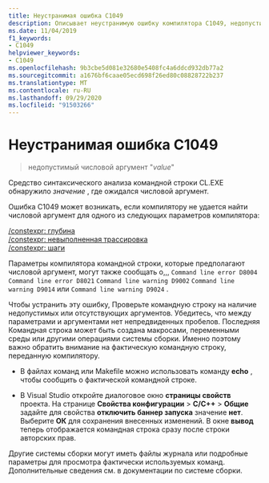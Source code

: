 ```yaml
---
title: Неустранимая ошибка C1049
description: Описывает неустранимую ошибку компилятора C1049, недопустимый числовой аргумент и объясняет, как ее устранить.
ms.date: 11/04/2019
f1_keywords:
- C1049
helpviewer_keywords:
- C1049
ms.openlocfilehash: 9b3cbe5d081e32680e5408fc4a6ddcd932db77a2
ms.sourcegitcommit: a1676bf6caae05ecd698f26ed80c08828722b237
ms.translationtype: MT
ms.contentlocale: ru-RU
ms.lasthandoff: 09/29/2020
ms.locfileid: "91503266"
---
```

# <a name="fatal-error-c1049"></a>Неустранимая ошибка C1049

> недопустимый числовой аргумент "*value*"

Средство синтаксического анализа командной строки CL.EXE обнаружило *значение* , где ожидался числовой аргумент.

Ошибка C1049 может возникать, если компилятору не удается найти числовой аргумент для одного из следующих параметров компилятора:

[/constexpr: глубина](../../build/reference/constexpr-control-constexpr-evaluation.md)\
[/constexpr: невыполненная трассировка](../../build/reference/constexpr-control-constexpr-evaluation.md)\
[/constexpr: шаги](../../build/reference/constexpr-control-constexpr-evaluation.md)

Параметры компилятора командной строки, которые предполагают числовой аргумент, могут также сообщать о,,, `Command line error D8004` `Command line error D8021` `Command line warning D9002` `Command line warning D9014` или `Command line warning D9024` .

Чтобы устранить эту ошибку, Проверьте командную строку на наличие недопустимых или отсутствующих аргументов. Убедитесь, что между параметрами и аргументами нет непредвиденных пробелов. Последняя Командная строка может быть создана макросами, переменными среды или другими операциями системы сборки. Именно поэтому важно обратить внимание на фактическую командную строку, переданную компилятору.

- В файлах команд или Makefile можно использовать команду **echo** , чтобы сообщить о фактической командной строке.

- В Visual Studio откройте диалоговое окно **страницы свойств** проекта. На странице **Свойства конфигурации**  >  **C/C++**  >  **Общие** задайте для свойства **отключить баннер запуска** значение **нет**. Выберите **ОК** для сохранения внесенных изменений. В окне **вывод** теперь отображается командная строка сразу после строки авторских прав.

Другие системы сборки могут иметь файлы журнала или подробные параметры для просмотра фактически используемых команд. Дополнительные сведения см. в документации по системе сборки.
